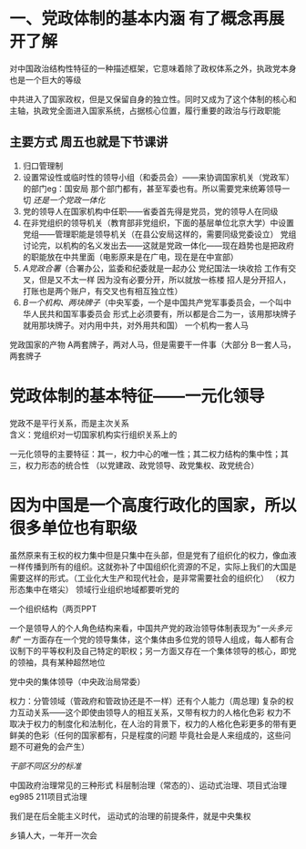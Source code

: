 # 一、党政体制的基本内涵  有了概念再展开了解
对中国政治结构性特征的一种描述框架，它意味着除了政权体系之外，执政党本身也是一个巨大的等级

中共进入了国家政权，但是又保留自身的独立性。同时又成为了这个体制的核心和主轴，执政党全面进入国家系统，占据核心位置，履行重要的政治与行政职能

## 主要方式  周五也就是下节课讲
1. 归口管理制
2. 设置常设性或临时性的领导小组（和委员会）——来协调国家机关（党政军）的部门eg：国安局 那个部门都有，甚至军委也有。所以需要党来统筹领导一切    *还是一个党政一体化*
3. 党的领导人在国家机构中任职——省委首先得是党员，党的领导人在同级
4. 在非党组织的领导机关（教育部非党组织，下面的基层单位北京大学）中设置党组——管理职能是领导机关（在县公安局这样的，需要同级党委设立）  党组讨论完，以机构的名义发出去——这就是党政一体化——现在趋势也是把政府的职能放在中共里面（电影原来是在广电，现在是在中宣部）
5. *A党政合署*（合署办公，监委和纪委就是一起办公  党纪国法一块收拾   工作有交叉，但是又不太一样   因为没有必要分开，所以就放一栋楼   招人是分开招人，打账也是两个账户，有交叉也有相互独立性） 
6. *B一个机构、两块牌子*（中央军委，一个是中国共产党军事委员会，一个叫中华人民共和国军事委员会   形式上必须要有，所以都是合二为一，该用那块牌子就用那块牌子。对内用中共，对外用共和国）   一个机构一套人马

党政国家的产物
A两套牌子，两对人马，但是需要干一件事（大部分
B一套人马，两套牌子

# 党政体制的基本特征——一元化领导

党政不是平行关系，而是主次关系  
含义：党组织对一切国家机构实行组织关系上的

一元化领导的主要特征：其一，权力中心的唯一性；其二权力结构的集中性；其三，权力形态的统合性
（以党建政、政党领导、政党集权、政党统合）
# 因为中国是一个高度行政化的国家，所以很多单位也有职级

虽然原来有王权的权力集中但是只集中在头部，但是党有了组织化的权力，像血液一样传播到所有的组织。这就弥补了中国组织化资源的不足，实际上我们的大国是需要这样的形式。（工业化大生产和现代社会，是非常需要社会的组织化）
（权力形态集中在塔尖）   领域行业组织地域都要听党的

一个组织结构（两页PPT

一个是领导人的个人角色结构来看，中国共产党的政治领导体制表现为“*一头多元制*”
	一方面存在一个党的领导集体，这个集体由多位党的领导人组成，每人都有合议制下的平等权利及自己特定的职权；另一方面又存在一个集体领导的核心，即党的领袖，具有某种超然地位

党中央的集体领导（中央政治局常委）

权力：分管领域（管政府和管政协还是不一样）还有个人能力（周总理)    复杂的权力互动关系——这个即使由领导人的相互关系，又带有权力的人格化色彩    权力不取决于权力的制度化和法制化，在人治的背景下，权力的人格化色彩更多的带有更鲜美的色彩（任何的国家都有，只是程度的问题  毕竟社会是人来组成的，这些问题不可避免的会产生）

*干部不同区分的标准*

中国政府治理常见的三种形式
科层制治理（常态的）、运动式治理、项目式治理  eg985 211项目式治理   

我们是在后全能主义时代，
运动式的治理的前提条件，就是中央集权

乡镇人大，一年开一次会